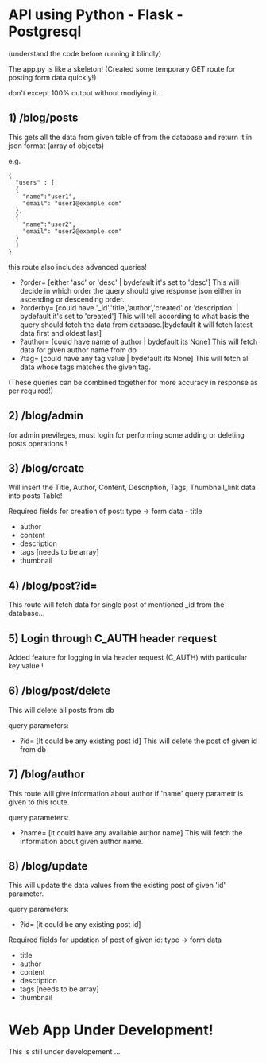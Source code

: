 # API using Python - Flask - Postgresql
(understand the code before running it blindly)

The app.py is like a skeleton!
(Created some temporary GET route for posting form data quickly!)

don't except 100% output without modiying it...
## 1) /blog/posts
This gets all the data from given table of from the database and return it in json format (array of objects)

e.g.
```
{
  "users" : [
  {
    "name":"user1",
    "email": "user1@example.com"
  },
  {
    "name":"user2",
    "email": "user2@example.com"
  }
  ]
}
```
this route also includes advanced queries!
+ ?order=  [either 'asc' or 'desc' | bydefault it's set to 'desc']
  This will decide in which order the query should give response json either in ascending or descending order.
+ ?orderby= [could have '_id','title','author','created' or 'description' | bydefault it's set to 'created']
  This will tell according to what basis the query should fetch the data from database.[bydefault it will fetch latest data first and oldest last]
+ ?author= [could have name of author | bydefault its None]
  This will fetch data for given author name from db
+ ?tag= [could have any tag value | bydefault its None]
  This will fetch all data whose tags matches the given tag.
  
(These queries can be combined together for more accuracy in response as per required!)

## 2) /blog/admin
for admin previleges, must login for performing some adding or deleting posts operations !

## 3) /blog/create
Will insert the Title, Author, Content, Description, Tags, Thumbnail_link data into posts Table!

Required fields for creation of post:
type -> form data - title
- author
- content
- description
- tags [needs to be array]
- thumbnail

## 4) /blog/post?id=
This route will fetch data for single post of mentioned _id from the database...

## 5) Login through C_AUTH header request
Added feature for logging in via header request (C_AUTH) with particular key value !

## 6) /blog/post/delete
This will delete all posts from db

query parameters:
+ ?id=  [It could be any existing post id]
  This will delete the post of given id from db

## 7) /blog/author
This route will give information about author if 'name' query parametr is given to this route.

query parameters:
+ ?name=  [it could have any available author name]
  This will fetch the information about given author name.
  
## 8) /blog/update
This will update the data values from the existing post of given 'id' parameter.

query parameters:
+ ?id= [it could be any existing post id]

Required fields for updation of post of given id:
type -> form data
- title
- author
- content
- description
- tags [needs to be array]
- thumbnail

# Web App Under Development!
This is still under developement ...
